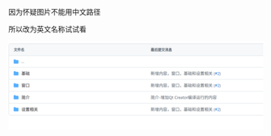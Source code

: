 因为怀疑图片不能用中文路径

所以改为英文名称试试看

![image-20241009173152029](markdown-pic/pictest/image-20241009173152029.png)